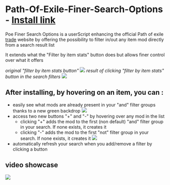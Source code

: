 # Path-Of-Exile-Finer-Search-Options - [Install link](https://github.com/maxbourdarie/Path-Of-Exile-Finer-Search-Options/raw/master/poe-finer-search-options.user.js)

Poe Finer Search Options is a userScript enhancing the official Path of exile [trade](https://www.pathofexile.com/trade) website by offering the possibility to filter in/out any item mod directly from a search result list

It extends what the "Filter by item stats" button does but allows finer control over what it offers

*original "filter by item stats button"*
![](https://github.com/maxbourdarie/Path-Of-Exile-Finer-Search-Options/blob/master/images/filter-by-item-stats.png)
*result of clicking "filter by item stats" button in the search filters*
![](https://github.com/maxbourdarie/Path-Of-Exile-Finer-Search-Options/blob/master/images/filter-by-item-stats-result.png)

## After installing, by hovering on an item, you can : 

* easily see what mods are already present in your "and" filter groups thanks to a new green backdrop
![](https://github.com/maxbourdarie/Path-Of-Exile-Finer-Search-Options/blob/master/images/finer-search-filtered-stat.png)
* access two new buttons "+" and "-" by hovering over any mod in the list
  * clicking "+" adds the mod to the first (non default) "and" filter group in your search. If none exists, it creates it
  * clicking "-" adds the mod to the first "not" filter group in your search. If none exists, it creates it
![](https://github.com/maxbourdarie/Path-Of-Exile-Finer-Search-Options/blob/master/images/finer-search-buttons.png)
* automatically refresh your search when you add/remove a filter by clicking a button

## video showcase 
![](https://github.com/maxbourdarie/Path-Of-Exile-Finer-Search-Options/blob/master/images/ezgif.com-video-to-gif.gif)

